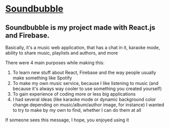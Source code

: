 # [Soundbubble](https://takeonfaith.github.io/soundbubble/)

## Soundbubble is my project made with React.js and Firebase.

Basically, it's a music web application, that has a chat in it, karaoke mode, ability to share music, playlists and authors, and more

There were 4 main purposes while making this:<br/>
1. To learn new stuff about React, Firebase and the way people usually make something like Spotify<br/>
2. To make my own music service, because I like listening to music (and because it's always way cooler to use something you created yourself)<br/>
3. To gain experience of coding more or less big applications<br/>
4. I had several ideas (like karaoke mode or dynamic background color change depending on music/album/author image, for instance) I wanted to try to make by my own to find, whether I can do them at all<br/>

If someone sees this message, I hope, you enjoyed using it
